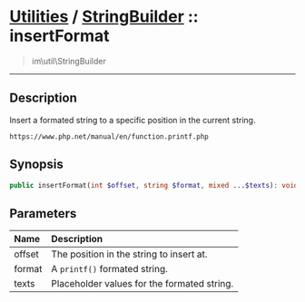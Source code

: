 # [Utilities](util.md) / [StringBuilder](util-StringBuilder.md) :: insertFormat
 > im\util\StringBuilder
____

## Description
Insert a formated string to a specific position in the current string.

`https://www.php.net/manual/en/function.printf.php`

## Synopsis
```php
public insertFormat(int $offset, string $format, mixed ...$texts): void
```

## Parameters
| Name | Description |
| :--- | :---------- |
| offset | The position in the string to insert at. |
| format | A `printf()` formated string. |
| texts | Placeholder values for the formated string. |
